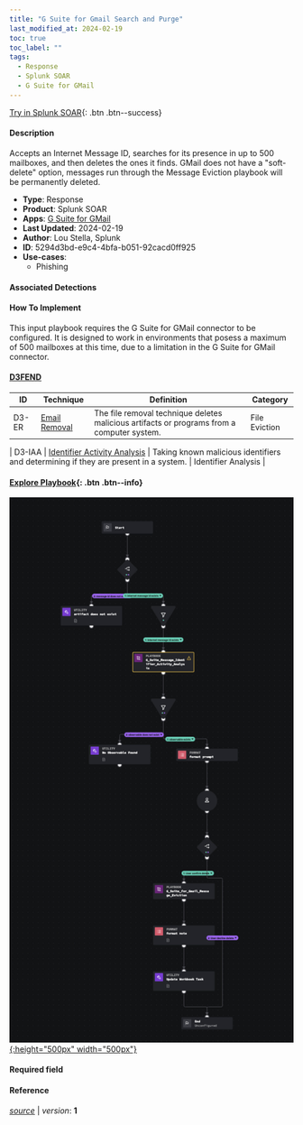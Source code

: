 ```yaml
---
title: "G Suite for Gmail Search and Purge"
last_modified_at: 2024-02-19
toc: true
toc_label: ""
tags:
  - Response
  - Splunk SOAR
  - G Suite for GMail
---
```


[Try in Splunk SOAR](https://www.splunk.com/en_us/software/splunk-security-orchestration-and-automation.html){: .btn .btn--success}

#### Description

Accepts an Internet Message ID, searches for its presence in up to 500 mailboxes, and then deletes the ones it finds. GMail does not have a &#34;soft-delete&#34; option, messages run through the Message Eviction playbook will be permanently deleted.

- **Type**: Response
- **Product**: Splunk SOAR
- **Apps**: [G Suite for GMail](https://splunkbase.splunk.com/apps?keyword=g+suite+for+gmail&filters=product%3Asoar)
- **Last Updated**: 2024-02-19
- **Author**: Lou Stella, Splunk
- **ID**: 5294d3bd-e9c4-4bfa-b051-92cacd0ff925
- **Use-cases**:
  - Phishing

#### Associated Detections


#### How To Implement
This input playbook requires the G Suite for GMail connector to be configured. It is designed to work in environments that posess a maximum of 500 mailboxes at this time, due to a limitation in the G Suite for GMail connector.


#### [D3FEND](https://d3fend.mitre.org/)

| ID          | Technique   | Definition     | Category       |
| ----------- | ----------- | -------------- | -------------- |
| D3-ER | [Email Removal](https://d3fend.mitre.org/technique/d3f:EmailRemoval) | The file removal technique deletes malicious artifacts or programs from a computer system. | File Eviction |

| D3-IAA | [Identifier Activity Analysis](https://d3fend.mitre.org/technique/d3f:IdentifierActivityAnalysis) | Taking known malicious identifiers and determining if they are present in a system. | Identifier Analysis |

#### [Explore Playbook](https://splunk.github.io/soar-playbook-viewer/?playbook=https://raw.githubusercontent.com/phantomcyber/playbooks/latest/G_Suite_for_Gmail_Search_and_Purge.json){: .btn .btn--info}

[![explore](https://raw.githubusercontent.com/splunk/security_content/develop/playbooks/G_Suite_for_Gmail_Search_and_Purge.png){:height="500px" width="500px"}](https://splunk.github.io/soar-playbook-viewer/?playbook=https://raw.githubusercontent.com/phantomcyber/playbooks/latest/G_Suite_for_Gmail_Search_and_Purge.json)

#### Required field


#### Reference



[*source*](https://github.com/splunk/security_content/tree/develop/playbooks/G_Suite_for_Gmail_Search_and_Purge.yml) \| *version*: **1**